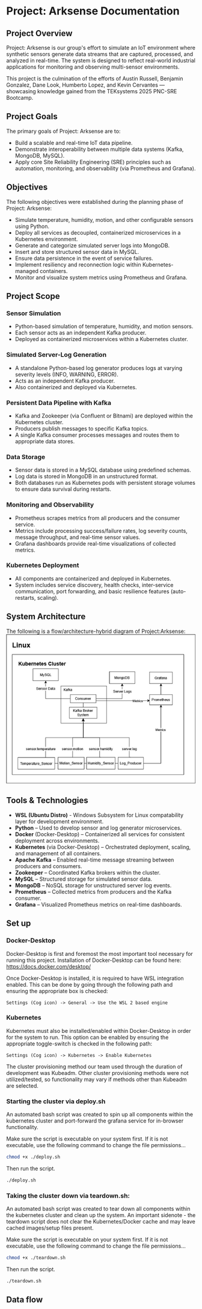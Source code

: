 # Project: Arksense Documentation

## Project Overview

Project: Arksense is our group's effort to simulate an IoT environment where synthetic sensors generate data streams that are captured, processed, and analyzed in real-time. The system is designed to reflect real-world industrial applications for monitoring and observing multi-sensor environments.

This project is the culmination of the efforts of Austin Russell, Benjamin Gonzalez, Dane Look, Humberto Lopez, and Kevin Cervantes — showcasing knowledge gained from the TEKsystems 2025 PNC-SRE Bootcamp.

## Project Goals

The primary goals of Project: Arksense are to:

- Build a scalable and real-time IoT data pipeline.
- Demonstrate interoperability between multiple data systems (Kafka, MongoDB, MySQL).
- Apply core Site Reliability Engineering (SRE) principles such as automation, monitoring, and observability (via Prometheus and Grafana).

## Objectives

The following objectives were established during the planning phase of Project: Arksense:

- Simulate temperature, humidity, motion, and other configurable sensors using Python.
- Deploy all services as decoupled, containerized microservices in a Kubernetes environment.
- Generate and categorize simulated server logs into MongoDB.
- Insert and store structured sensor data in MySQL.
- Ensure data persistence in the event of service failures.
- Implement resiliency and reconnection logic within Kubernetes-managed containers.
- Monitor and visualize system metrics using Prometheus and Grafana.

## Project Scope

### Sensor Simulation

- Python-based simulation of temperature, humidity, and motion sensors.
- Each sensor acts as an independent Kafka producer.
- Deployed as containerized microservices within a Kubernetes cluster.

### Simulated Server-Log Generation

- A standalone Python-based log generator produces logs at varying severity levels (INFO, WARNING, ERROR).
- Acts as an independent Kafka producer.
- Also containerized and deployed via Kubernetes.

### Persistent Data Pipeline with Kafka

- Kafka and Zookeeper (via Confluent or Bitnami) are deployed within the Kubernetes cluster.
- Producers publish messages to specific Kafka topics.
- A single Kafka consumer processes messages and routes them to appropriate data stores.

### Data Storage

- Sensor data is stored in a MySQL database using predefined schemas.
- Log data is stored in MongoDB in an unstructured format.
- Both databases run as Kubernetes pods with persistent storage volumes to ensure data survival during restarts.

### Monitoring and Observability

- Prometheus scrapes metrics from all producers and the consumer service.
- Metrics include processing success/failure rates, log severity counts, message throughput, and real-time sensor values.
- Grafana dashboards provide real-time visualizations of collected metrics.

### Kubernetes Deployment

- All components are containerized and deployed in Kubernetes.
- System includes service discovery, health checks, inter-service communication, port forwarding, and basic resilience features (auto-restarts, scaling).

## System Architecture
The following is a flow/architecture-hybrid diagram of Project:Arksense: 
![System Architecture/flow diagram](/diagrams/ProjectArkSense_v4.jpg)

## Tools & Technologies
- **WSL (Ubuntu Distro)** - Windows Subsystem for Linux compatability layer for development environment.
- **Python** – Used to develop sensor and log generator microservices.
- **Docker** (Docker-Desktop) – Containerized all services for consistent deployment across environments.
- **Kubernetes** (via Docker-Desktop) – Orchestrated deployment, scaling, and management of all containers.
- **Apache Kafka** – Enabled real-time message streaming between producers and consumers.
- **Zookeeper** – Coordinated Kafka brokers within the cluster.
- **MySQL** – Structured storage for simulated sensor data.
- **MongoDB** – NoSQL storage for unstructured server log events.
- **Prometheus** – Collected metrics from producers and the Kafka consumer.
- **Grafana** – Visualized Prometheus metrics on real-time dashboards.

## Set up
### Docker-Desktop
Docker-Desktop is first and foremost the most important tool necessary for running this project. Installation of Docker-Desktop can be found here: https://docs.docker.com/desktop/

Once Docker-Desktop is installed, it is required to have WSL integration enabled. This can be done by going through the following path and ensuring the appropriate box is checked: 

```
Settings (Cog icon) -> General -> Use the WSL 2 based engine
```

### Kubernetes
Kubernetes must also be installed/enabled within Docker-Desktop in order for the system to run. This option can be enabled by ensuring the appropriate toggle-switch is checked in the following path: 

```
Settings (Cog icon) -> Kubernetes -> Enable Kubernetes
```

The cluster provisioning method our team used through the duration of development was Kubeadm. Other cluster provisioning methods were not utilized/tested, so functionality may vary if methods other than Kubeadm are selected. 

### Starting the cluster via deploy.sh
An automated bash script was created to spin up all components within the kubernetes cluster and port-forward the grafana service for in-browser functionality. 

Make sure the script is executable on your system first. If it is not executable, use the following command to change the file permissions...
```bash
chmod +x ./deploy.sh
```
Then run the script.
```bash
./deploy.sh
```

### Taking the cluster down via teardown.sh: 
An automated bash script was created to tear down all components within the kubernetes cluster and clean up the system. 
An important sidenote - the teardown script does not clear the Kubernetes/Docker cache and may leave cached images/setup files present. 

Make sure the script is executable on your system first. If it is not executable, use the following command to change the file permissions...
```bash
chmod +x ./teardown.sh
```
Then run the script.
```bash
./teardown.sh
``` 

## Data flow

